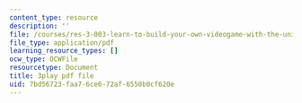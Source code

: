 ```yaml
---
content_type: resource
description: ''
file: /courses/res-3-003-learn-to-build-your-own-videogame-with-the-unity-game-engine-and-microsoft-kinect-january-iap-2017/7bd56723faa76ce672af6550b0cf620e_zNesxH6wiAg.pdf
file_type: application/pdf
learning_resource_types: []
ocw_type: OCWFile
resourcetype: Document
title: 3play pdf file
uid: 7bd56723-faa7-6ce6-72af-6550b0cf620e
---
```

